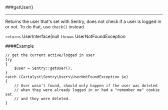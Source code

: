 <a id="activeUser"></a>
###getUser()

----------

Returns the user that's set with Sentry, does not check if a user is logged in or not. To do that, use `check()` instead.

`returns` UserInterface|null
`throws`  UserNotFoundException

####Example

	// get the current active/logged in user
	try
	{
		$user = Sentry::getUser();
	}
	catch (Cartalyst\Sentry\Users\UserNotFoundException $e)
	{
		// User wasn't found, should only happen if the user was deleted
		// when they were already logged in or had a "remember me" cookie set
		// and they were deleted.
	}
